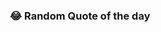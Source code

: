 <div align="center"><h3>😂 Random Quote of the day</h3></div><br>

<!--STARTS_HERE_QUOTE_README-->
<!--ENDS_HERE_QUOTE_README-->
